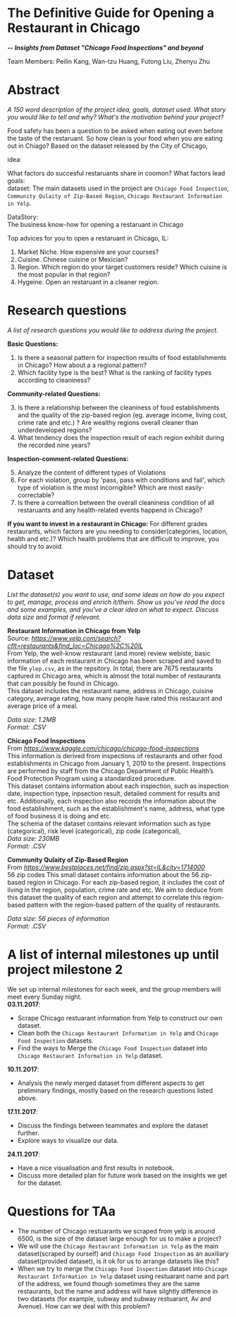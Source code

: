 # The Definitive Guide for Opening a Restaurant in Chicago

***-- Insights from Dataset "Chicago Food Inspections" and beyond***

Team Members: Peilin Kang, Wan-tzu Huang, Futong Liu, Zhenyu Zhu

# Abstract
*A 150 word description of the project idea, goals, dataset used. What story you would like to tell and why? What's the motivation behind your project?*

Food safety has been a question to be asked when eating out even before the taste of the restaruant. So how clean is your food when you are eating out in Chiago? Based on the dataset released by the City of Chicago, 


idea:

What factors do succesful restaruants share in coomon? What factors lead
goals: 
<br>
dataset: The main datasets used in the project are `Chicago Food Inspection`, `Community Qulaity of Zip-Based Region`, `Chicago Restaurant Information in Yelp`. 




DataStory:
<br>
The business know-how for opening a restaruant in Chicago

Top advices for you to open a restaruant in Chicago, IL:
1. Market Niche. How expensive are your courses?
2. Cuisine. Chinese cuisine or Mexician?
3. Region. Which region do your target customers reside? Which cuisine is the most popular in that region?
4. Hygeine. Open an restaruant in a cleaner region.


# Research questions
*A list of research questions you would like to address during the project.*

**Basic Questions:**

1. Is there a seasonal pattern for inspection results of food establishments in Chicago? How about a a regional pattern?
2. Which facility type is the best? What is the ranking of facility types according to cleaniness?

**Community-related Questions:**

3. Is there a relationship between the cleaniness of food establishments and the quality of the zip-based region (eg. average income, living cost, crime rate and etc.) ? Are wealthy regions overall cleaner than underdeveloped regions?
4. What tendency does the inspection result of each region exhibit during the recorded nine years?

**Inspection-comment-related Questions:**

5. Analyze the content of different types of Violations
6. For each violation, group by 'pass, pass with conditions and fail', which type of violation is the most incorrigible? Which are most easily-correctable? 
7. Is there a correaltion between the overall cleaniness condition of all restaruants and any health-related events happend in Chicago?

**If you want to invest in a restaurant in Chicago:**
For different grades restaurants, which factors are you needing to consider(categories, location, health and etc.)? Which health problems that are difficult to improve, you should try to avoid.


# Dataset
*List the dataset(s) you want to use, and some ideas on how do you expect to get, manage, process and enrich it/them. Show us you've read the docs and some examples, and you've a clear idea on what to expect. Discuss data size and format if relevant.*

**Restaurant Information in Chicago from Yelp**
<br>
Source: *https://www.yelp.com/search?cflt=restaurants&find_loc=Chicago%2C%20IL*
<br>
From Yelp, the well-know restaurant (and more) review webiste, basic information of each restaurant in Chicago has been scraped and saved to the file `ylep.csv`, as in the repsitory. In total, there are 7675 restaurants captured in Chicago area, which is almost the total number of restaurants that can possibly be found in Chicago.\
This dataset includes the restaurant name, address in Chicago, cuisine category, average rating, how many people have rated this restaurant and average price of a meal. 

*Data size: 1.2MB*
<br>
*Format: .CSV*

**Chicago Food Inspections**
<br>
From *https://www.kaggle.com/chicago/chicago-food-inspections*
<br>
This information is derived from inspections of restaurants and other food establishments in Chicago from January 1, 2010 to the present. Inspections are performed by staff from the Chicago Department of Public Health’s Food Protection Program using a standardized procedure.\
This dataset contains information about each inspection, such as inspection date, inspection type, inpsection result, detailed comment for results and etc. Additionally, each inspection also records the information about the food establishment, such as the establishment's name, address, what type of food business it is doing and etc. 
<br>
The schema of the dataset contains relevant information such as type (categorical), risk level (categorical), zip code (categorical), 
<br>
*Data size: 230MB*
<br>
*Format: .CSV*

**Community Qulaity of Zip-Based Region**
<br>
From *https://www.bestplaces.net/find/zip.aspx?st=IL&city=1714000*
<br>
56 zip codes
This small dataset contains information about the 56 zip-based region in Chicago. For each zip-based region, it includes the cost of living in the region, population, crime rate and etc. 
We aim to deduce from this dataset the quality of each region and attempt to correlate this region-based pattern with the region-based pattern of the quality of restaurants. 

*Data size: 56 pieces of information*
<br>
*Format: .CSV*


# A list of internal milestones up until project milestone 2   
We set up internal milestones for each week, and the group members will meet every Sunday night.  
**03.11.2017**:  
- Scrape Chicago restuarant information from Yelp to construct our own dataset.  
- Clean both the `Chicago Restaurant Information in Yelp` and `Chicago Food Inspection` datasets.  
- Find the ways to Merge the `Chicago Food Inspection` dataset into `Chicago Restaurant Information in Yelp` dataset.  

**10.11.2017**:  
- Analysis the newly merged dataset from different aspects to get preliminary findings, mostly based on the research questions listed above.  

**17.11.2017**:  
- Discuss the findings between teammates and explore the dataset further.  
- Explore ways to visualize our data.  

**24.11.2017**: 
- Have a nice visualisation and first results in notebook.  
- Discuss more detailed plan for future work based on the insights we get for the dataset.  

# Questions for TAa
- The number of Chicago restuarants we scraped from yelp is around 6500, is the size of the dataset large enough for us to make a project? 
- We will use the `Chicago Restaurant Information in Yelp` as the main dataset(scraped by ourself) and `Chicago Food Inspection` as an auxiliary dataset(provided dataset), is it ok for us to arrange datasets like this? 
- When we try to merge the `Chicago Food Inspection` dataset into `Chicago Restaurant Information in Yelp` dataset using restuarant name and part of the address, we found though sometimes they are the same restaurants, but the name and address will have silghtly difference in two datasets (for example, subway and subway restuarant, Av and Avenue). How can we deal with this problem? 
